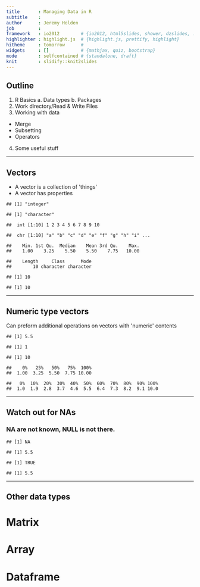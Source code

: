 ```yaml
---
title       : Managing Data in R 
subtitle    : 
author      : Jeremy Holden
job         : 
framework   : io2012        # {io2012, html5slides, shower, dzslides, ...}
highlighter : highlight.js  # {highlight.js, prettify, highlight}
hitheme     : tomorrow      # 
widgets     : []            # {mathjax, quiz, bootstrap}
mode        : selfcontained # {standalone, draft}
knit        : slidify::knit2slides
---
```


## Outline
1. R Basics
  a. Data types
  b. Packages
2. Work directory/Read & Write Files
3. Working with data
  - Merge
  - Subsetting
  - Operators
4. Some useful stuff


---
## Vectors
- A vector is a collection of 'things'
- A vector has properties

```
## [1] "integer"
```

```
## [1] "character"
```

```
##  int [1:10] 1 2 3 4 5 6 7 8 9 10
```

```
##  chr [1:10] "a" "b" "c" "d" "e" "f" "g" "h" "i" ...
```

```
##    Min. 1st Qu.  Median    Mean 3rd Qu.    Max. 
##    1.00    3.25    5.50    5.50    7.75   10.00
```

```
##    Length     Class      Mode 
##        10 character character
```

```
## [1] 10
```

```
## [1] 10
```

---
## Numeric type vectors
Can preform additional operations on vectors with 'numeric' contents

```
## [1] 5.5
```

```
## [1] 1
```

```
## [1] 10
```

```
##    0%   25%   50%   75%  100% 
##  1.00  3.25  5.50  7.75 10.00
```

```
##   0%  10%  20%  30%  40%  50%  60%  70%  80%  90% 100% 
##  1.0  1.9  2.8  3.7  4.6  5.5  6.4  7.3  8.2  9.1 10.0
```

---
## Watch out for NAs
### NA are not known, NULL is not there.

```
## [1] NA
```

```
## [1] 5.5
```

```
## [1] TRUE
```

```
## [1] 5.5
```

---
## Other data types
# Matrix
# Array
# Dataframe



